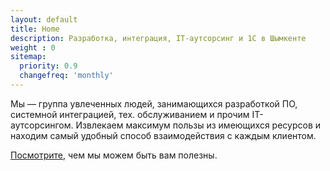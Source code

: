 ```yaml
---
layout: default
title: Home
description: Разработка, интеграция, IT-аутсорсинг и 1С в Шымкенте
weight : 0
sitemap:
  priority: 0.9
  changefreq: 'monthly'
---
```


Мы &mdash; группа увлеченных людей, занимающихся разработкой ПО, системной интеграцией, тех. обслуживанием и прочим IT-аутсорсингом.
Извлекаем максимум пользы из имеющихся ресурсов и находим самый удобный способ взаимодействия с каждым клиентом.


[Посмотрите](/services/), чем мы можем быть вам полезны.
